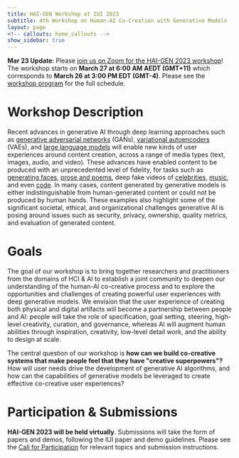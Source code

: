 ```yaml
---
title: HAI-GEN Workshop at IUI 2023
subtitle: 4th Workshop on Human-AI Co-Creation with Generative Models
layout: page
<!-- callouts: home_callouts -->
show_sidebar: true
---
```


<div class="notification is-light">
    <p>
    <strong>Mar 23 Update</strong>: Please <a href="https://charlotte-edu.zoom.us/j/92747123365">join us on Zoom for the HAI-GEN 2023 workshop</a>! The workshop starts on <strong>March 27 at 6:00 AM AEDT (GMT+11)</strong> which corresponds to <strong>March 26 at 3:00 PM EDT (GMT-4)</strong>. Please see the <a href="program">workshop program</a> for the full schedule.
    </p>
</div>

# Workshop Description

Recent advances in generative AI through deep learning approaches such as <a href="https://papers.nips.cc/paper/5423-ge...al-nets.pdf">generative adversarial networks</a> (GANs), <a href="https://arxiv.org/abs/1312.6114">variational autoencoders</a> (VAEs), and <a href="https://arxiv.org/abs/2005.14165">large language models</a> will enable new kinds of user experiences around content creation, across a range of media types (text, images, audio, and video). These advances have enabled content to be produced with an unprecedented level of fidelity, for tasks such as <a href="https://arxiv.org/abs/1812.04948">generating faces</a>, <a href="https://arxiv.org/abs/2005.14165">prose and poems</a>, deep fake videos of <a href="https://www.vice.com/en_us/article/ywyxex/deepfake-of-mark-zuckerberg-facebook-fake-video-policy">celebrities</a>, <a href="https://arxiv.org/abs/2005.00341">music</a>, and even <a href="https://arxiv.org/abs/2107.03374">code</a>. In many cases, content generated by generative models is either indistinguishable from human-generated content or could not be produced by human hands. These examples also highlight some of the significant societal, ethical, and organizational challenges generative AI is posing around issues such as security, privacy, ownership, quality metrics, and evaluation of generated content.

# Goals

The goal of our workshop is to bring together researchers and practitioners from the domains of HCI &amp; AI to establish a joint community to deepen our understanding of the human-AI co-creative process and to explore the opportunities and challenges of creating powerful user experiences with deep generative models. We envision that the user experience of creating both physical and digital artifacts will become a partnership between people and AI: people will take the role of specification, goal setting, steering, high-level creativity, curation, and governance, whereas AI will augment human abilities through inspiration, creativity, low-level detail work, and the ability to design at scale.

The central question of our workshop is <b>how can we build co-creative systems that make people feel that they have "creative superpowers"?</b> How will user needs drive the development of generative AI algorithms, and how can the capabilities of generative models be leveraged to create effective co-creative user experiences?

# Participation & Submissions

<strong>HAI-GEN 2023 will be held virtually</strong>. Submissions will take the form of papers and demos, following the IUI paper and demo guidelines. Please see the [Call for Participation](cfp) for relevant topics and submission instructions.
